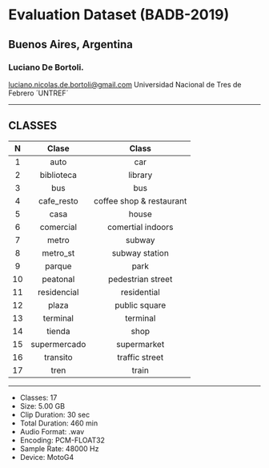 # Evaluation Dataset (BADB-2019)
## Buenos Aires, Argentina 
### Luciano De Bortoli.
luciano.nicolas.de.bortoli@gmail.com
Universidad Nacional de Tres de Febrero ´UNTREF´

* * *

## CLASSES
N | Clase | Class
| :---: |:---:| :---: |
1 | auto | car
2 | biblioteca | library
3 | bus  | bus
4 | cafe_resto  | coffee shop & restaurant
5 | casa  | house
6 | comercial  | comertial indoors
7 | metro  | subway
8 | metro_st  | subway station
9 | parque  | park
10 | peatonal  | pedestrian street
11 | residencial  |  residential
12 | plaza  | public square
13 | terminal  | terminal
14 | tienda  | shop
15 | supermercado  |  supermarket
16 | transito | traffic street
17 | tren | train

* * *

* Classes:          17
* Size:             5.00 GB
* Clip Duration:    30 sec
* Total Duration:   460 min
* Audio Format:     .wav
* Encoding:         PCM-FLOAT32
* Sample Rate:      48000 Hz
* Device:           MotoG4
